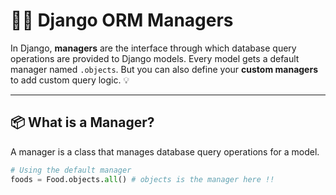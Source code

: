 # 🧑‍💼 Django ORM Managers

In Django, **managers** are the interface through which database query operations are provided to Django models. Every model gets a default manager named `.objects`. But you can also define your **custom managers** to add custom query logic. 💡

---

## 📦 What is a Manager?

A manager is a class that manages database query operations for a model.

```python
# Using the default manager
foods = Food.objects.all() # objects is the manager here !! 
